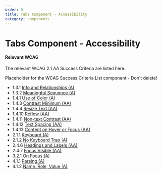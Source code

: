 ```yaml
---
order: 5
title: Tabs Component - Accessibility
category: components
---
```


# Tabs Component - Accessibility

#### Relevant WCAG

The relevant WCAG 2.1 AA Success Criteria are listed here.

<dummy-wcag-success-criteria-list data-list="1.3.1|1.3.2|1.4.1|1.4.3|1.4.4|1.4.10|1.4.11|1.4.12|1.4.13|2.1.1|2.1.2|2.4.6|2.4.7|3.2.1|4.1.1|4.1.2">Placeholder for the WCAG Success Criteria List component - Don't delete!</dummy-wcag-success-criteria-list>

*   1.3.1 [Info and Relationships (A)](https://www.w3.org/WAI/WCAG21/Understanding/info-and-relationships.html)
*   1.3.2 [Meaningful Sequence (A)](https://www.w3.org/WAI/WCAG21/Understanding/meaningful-sequence.html)
*   1.4.1 [Use of Color (A)](https://www.w3.org/WAI/WCAG21/Understanding/use-of-color.html)
*   1.4.3 [Contrast Minimum (AA)](https://www.w3.org/WAI/WCAG21/Understanding/contrast-minimum.html)
*   1.4.4 [Resize Text (AA)](https://www.w3.org/WAI/WCAG21/Understanding/resize-text.html)
*   1.4.10 [Reflow (AA)](https://www.w3.org/WAI/WCAG21/Understanding/reflow.html)
*   1.4.11 [Non-text Contrast (AA)](https://www.w3.org/WAI/WCAG21/Understanding/non-text-contrast.html)
*   1.4.12 [Text Spacing (AA)](https://www.w3.org/WAI/WCAG21/Understanding/text-spacing.html)
*   1.4.13 [Content on Hover or Focus (AA)](https://www.w3.org/WAI/WCAG21/Understanding/content-on-hover-or-focus.html)
*   2.1.1 [Keyboard (A)](https://www.w3.org/WAI/WCAG21/Understanding/keyboard.html)
*   2.1.2 [No Keyboard Trap (A)](https://www.w3.org/WAI/WCAG21/Understanding/no-keyboard-trap.html)
*   2.4.6 [Headings and Labels (AA)](https://www.w3.org/WAI/WCAG21/Understanding/headings-and-labels.html)
*   2.4.7 [Focus Visible (AA)](https://www.w3.org/WAI/WCAG21/Understanding/focus-visible.html)
*   3.2.1 [On Focus (A)](https://www.w3.org/WAI/WCAG21/Understanding/on-focus.html)
*   4.1.1 [Parsing (A)](https://www.w3.org/WAI/WCAG21/Understanding/parsing.html)
*   4.1.2 [Name, Role, Value (A)](https://www.w3.org/WAI/WCAG21/Understanding/name-role-value.html)